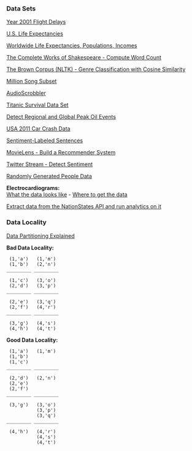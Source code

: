 ### Data Sets

[Year 2001 Flight Delays](https://drive.google.com/file/d/0Bylu3dRYpIlXeGIyWGpKUUFKWEk/view?usp=sharing)

[U.S. Life Expectancies](https://raw.githubusercontent.com/vicapow/angular-d3-talk/master/slides/demos/life-expectancy/life-expectancy-by-sex-race-and-state.csv)

[Worldwide Life Expectancies, Populations, Incomes](https://drive.google.com/file/d/0Bylu3dRYpIlXS0xQaENzUEg5dnc/view?usp=sharing)

[The Complete Works of Shakespeare - Compute Word Count](https://drive.google.com/file/d/0Bylu3dRYpIlXZXVRcjlQN2gzeHM/view?usp=sharing)

[The Brown Corpus (NLTK) - Genre Classification with Cosine Similarity](https://github.com/dserban/pyspark2015summer/blob/master/brown.md)

[Million Song Subset](http://labrosa.ee.columbia.edu/millionsong/pages/getting-dataset#subset)

[AudioScrobbler](http://www-etud.iro.umontreal.ca/~bergstrj/audioscrobbler_data.html)

[Titanic Survival Data Set](http://lib.stat.cmu.edu/S/Harrell/data/ascii/titanic.txt)

[Detect Regional and Global Peak Oil Events](https://gist.github.com/dserban/fa1c41affb4fee0d24ea)

[USA 2011 Car Crash Data](https://drive.google.com/file/d/0Bylu3dRYpIlXRDdKeVBmbzFkYlE/view?usp=sharing)

[Sentiment-Labeled Sentences](http://archive.ics.uci.edu/ml/machine-learning-databases/00331/)

[MovieLens - Build a Recommender System](https://github.com/Blosc/movielens-bench/tree/master/ml-10m)

[Twitter Stream - Detect Sentiment](https://drive.google.com/file/d/0Bylu3dRYpIlXLWRSSDA4R2VBUGc/view?usp=sharing)

[Randomly Generated People Data](https://drive.google.com/file/d/0Bylu3dRYpIlXY0dPdUJKS3dwN3M/view?usp=sharing)

**Electrocardiograms:**  
[What the data looks like](http://dserban.github.io/physiobank/chart.html) - [Where to get the data](http://www.physionet.org/physiobank/database/mitdb/100.dat)

[Extract data from the NationStates API and run analytics on it](https://www.nationstates.net/pages/api.html)

### Data Locality

[Data Partitioning Explained](https://www.safaribooksonline.com/library/view/learning-spark/9781449359034/ch04.html)

**Bad Data Locality:**
```
 (1,'a')   (1,'m')
 (1,'b')   (2,'n')
_________ _________

 (1,'c')   (3,'o')
 (2,'d')   (3,'p')
_________ _________

 (2,'e')   (3,'q')
 (2,'f')   (4,'r')
_________ _________

 (3,'g')   (4,'s')
 (4,'h')   (4,'t')
```

**Good Data Locality:**
```
 (1,'a')   (1,'m')
 (1,'b')
 (1,'c')
_________ _________

 (2,'d')   (2,'n')
 (2,'e')
 (2,'f')
_________ _________

 (3,'g')   (3,'o')
           (3,'p')
           (3,'q')
_________ _________

 (4,'h')   (4,'r')
           (4,'s')
           (4,'t')
```
